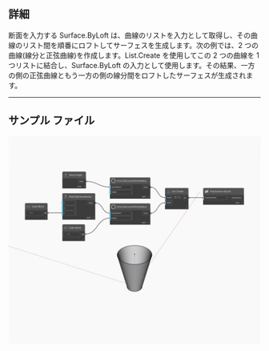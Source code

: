## 詳細
断面を入力する Surface.ByLoft は、曲線のリストを入力として取得し、その曲線のリスト間を順番にロフトしてサーフェスを生成します。次の例では、2 つの曲線(線分と正弦曲線)を作成します。List.Create を使用してこの 2 つの曲線を 1 つリストに結合し、Surface.ByLoft の入力として使用します。その結果、一方の側の正弦曲線ともう一方の側の線分間をロフトしたサーフェスが生成されます。
___
## サンプル ファイル

![ByLoft (crossSections)](./Autodesk.DesignScript.Geometry.Surface.ByLoft(crossSections)_img.jpg)

